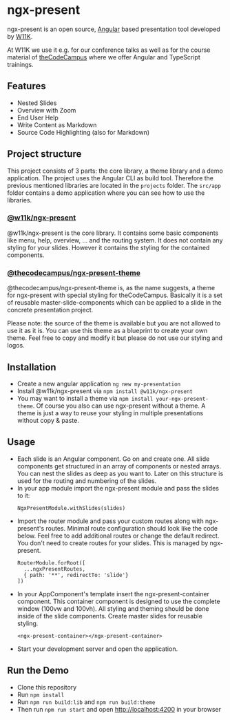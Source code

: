# ngx-present

ngx-present is an open source, [Angular](https://angular.io) based presentation tool developed
by [W11K](https://w11k.de).

At W11K we use it e.g. for our conference talks as well as for the course material
of [theCodeCampus](https://thecodecampus.de) where we offer Angular and
TypeScript trainings.

## Features

* Nested Slides
* Overview with Zoom
* End User Help
* Write Content as Markdown
* Source Code Highlighting (also for Markdown) 


## Project structure

This project consists of 3 parts: the core library, a theme library and a demo application.
The project uses the Angular CLI as build tool.
Therefore the previous mentioned libraries are located in the `projects` folder.
The `src/app` folder contains a demo application where you can see how to use the libraries.

### [@w11k/ngx-present](./projects/w11k/ngx-present)

@w11k/ngx-present is the core library. It contains some basic components like menu, help,
overview, ... and the routing system. It does not contain any styling for your slides.
However it contains the styling for the contained components. 

### [@thecodecampus/ngx-present-theme](./projects/thecodecampus/ngx-present-theme)

@thecodecampus/ngx-present-theme is, as the name suggests, a theme for ngx-present
with special styling for theCodeCampus. Basically it is a set of reusable
master-slide-components which can be applied to a slide in the concrete presentation project. 

Please note: the source of the theme is available but you are not allowed to use it as it is.
You can use this theme as a blueprint to create your own theme.
Feel free to copy and modify it but please do not use our styling and logos.


## Installation

* Create a new angular application `ng new my-presentation`
* Install @w11k/ngx-present via `npm install @w11k/ngx-present`
* You may want to install a theme via `npm install your-ngx-present-theme`.
  Of course you also can use ngx-present without a theme.
  A theme is just a way to reuse your styling in multiple presentations
  without copy & paste.  

## Usage

* Each slide is an Angular component. Go on and create one.
  All slide components get structured in an array of components or nested arrays.
  You can nest the slides as deep as you want to. Later on this structure is used
  for the routing and numbering of the slides. 
* In your app module import the ngx-present module and pass the slides to it: 
  ```
  NgxPresentModule.withSlides(slides)
  ```
* Import the router module and pass your custom routes along with ngx-present's
  routes. Minimal route configuration should look like the code below.
  Feel free to add additional routes or change the default redirect.
  You don't need to create routes for your slides. This is managed by ngx-present.
  ```
  RouterModule.forRoot([
    ...ngxPresentRoutes,
    { path: '**', redirectTo: 'slide'}
  ])  
  ```
* In your AppComponent's template insert the ngx-present-container component.
  This container component is designed to use the complete window (100vw and 100vh).
  All styling and theming should be done inside of the slide components.
  Create master slides for reusable styling.
  ```
  <ngx-present-container></ngx-present-container>
  ```
* Start your development server and open the application.


## Run the Demo

* Clone this repository
* Run `npm install`
* Run `npm run build:lib` and `npm run build:theme`
* Then run `npm run start` and open [http://localhost:4200](http://localhost:4200)
  in your browser
